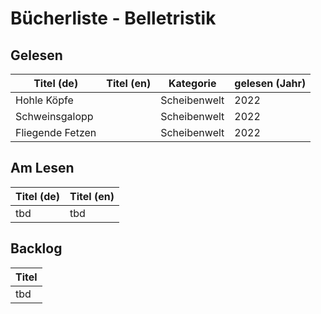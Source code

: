 # Bücherliste - Belletristik

## Gelesen

| Titel (de)                            | Titel (en) | Kategorie | gelesen (Jahr) |
| --- | --- | --- | --- |
| Hohle Köpfe                           |                   | Scheibenwelt | 2022 |
| Schweinsgalopp                        |                   | Scheibenwelt | 2022 |
| Fliegende Fetzen                      |                   | Scheibenwelt | 2022 |



## Am Lesen


| Titel (de) | Titel (en) |
| --- | --- |
| tbd |  tbd |

## Backlog


| Titel |
| --- |
| tbd |